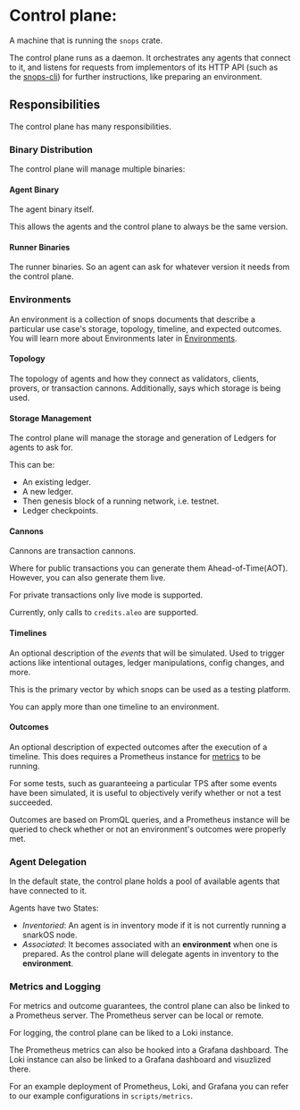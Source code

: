 # Control plane:

A machine that is running the `snops` crate.

The control plane runs as a daemon. It orchestrates any agents that connect to
it, and listens for requests from implementors of its HTTP API (such as the
[snops-cli](../user_guide/clis/SNOPS_CLI.md)) for further instructions, like preparing an
environment.

## Responsibilities

The control plane has many responsibilities.

### Binary Distribution

The control plane will manage multiple binaries:

#### Agent Binary

The agent binary itself.

This allows the agents and the control plane to always be the same version.

#### Runner Binaries

The runner binaries. So an agent can ask for whatever version it needs from the control plane.

### Environments

An environment is a collection of snops documents that describe a particular use
case's storage, topology, timeline, and expected outcomes. You will learn more about Environments later in [Environments](../user_guide/envs/README.md).

#### Topology

The topology of agents and how they connect as validators, clients, provers, or transaction cannons. Additionally, says which storage is being used.

#### Storage Management

The control plane will manage the storage and generation of Ledgers for agents to ask for.

This can be:

- An existing ledger.
- A new ledger.
- Then genesis block of a running network, i.e. testnet.
- Ledger checkpoints.

#### Cannons

Cannons are transaction cannons.

Where for public transactions you can generate them Ahead-of-Time(AOT). However, you can also generate them live.

For private transactions only live mode is supported.

Currently, only calls to `credits.aleo` are supported.

#### Timelines

An optional description of the _events_ that will be simulated.
Used to trigger actions like intentional outages, ledger manipulations, config
changes, and more.

This is the primary vector by which snops can be used as a
testing platform.

You can apply more than one timeline to an environment.

#### Outcomes

An optional description of expected outcomes after the execution of a timeline. This does requires a Prometheus instance for [metrics](#metrics-and-logging) to be running.

For some tests, such as guaranteeing a particular TPS after some events have been simulated, it is useful to objectively verify whether or not a test succeeded.

Outcomes are based on PromQL queries, and a Prometheus instance will be queried to check whether or not an environment's outcomes
were properly met.

### Agent Delegation

In the default state, the control plane holds a pool of available agents that
have connected to it.

Agents have two States:

- _Inventoried_: An agent is in inventory mode if it is not currently running a snarkOS node.
- _Associated_: It becomes associated with an **environment** when one is prepared. As the control plane will delegate agents in inventory to the **environment**.

### Metrics and Logging

For metrics and outcome guarantees, the control plane can also be linked to a
Prometheus server. The Prometheus server can be local or remote.

For logging, the control plane can be liked to a Loki instance.

The Prometheus metrics can also be hooked into a Grafana dashboard. The Loki instance can also be linked to a Grafana dashboard and visuzlized there.

For an example deployment of Prometheus, Loki, and Grafana you can refer to our example configurations in `scripts/metrics`.

